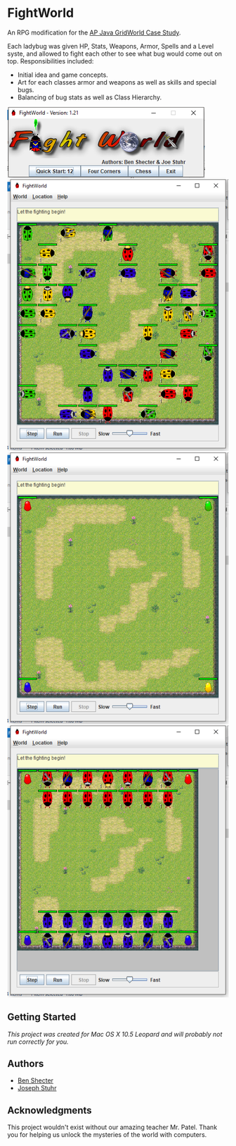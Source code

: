 # FightWorld
An RPG modification for the [AP Java GridWorld Case Study](https://apcentral.collegeboard.org/courses/ap-computer-science-a/classroom-resources/gridworld-case-study?course=ap-computer-science-a).

Each ladybug was given HP, Stats, Weapons, Armor, Spells and a Level syste, and allowed to fight each other to see what bug would come out on top. Responsibilities included:
 - Initial idea and game concepts.
 - Art for each classes armor and weapons as well as skills and special bugs.
 - Balancing of bug stats as well as Class Hierarchy.

![Title Menu](Screenshots/0_MainMenu.png?raw=true "Title Menu")
![Quickplay](Screenshots/1_Quickplay.png?raw=true "Quickplay")
![Four Corners](Screenshots/4_FourCorners.png?raw=true "Four Corners")
![Chess](Screenshots/6_Chess.png?raw=true "Chess")

## Getting Started
*This project was created for Mac OS X 10.5 Leopard and will probably not run correctly for you.*

## Authors
* [Ben Shecter](https://www.linkedin.com/in/benjamin-shecter-49786053)
* [Joseph Stuhr](https://www.linkedin.com/in/jpdeathblade/)
 
 ## Acknowledgments
 This project wouldn't exist without our amazing teacher Mr. Patel.
 Thank you for helping us unlock the mysteries of the world with computers.